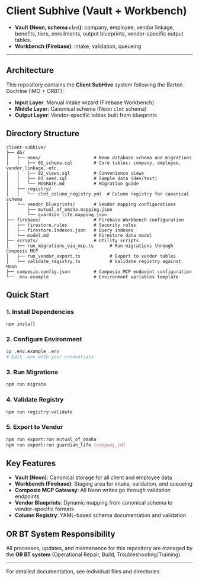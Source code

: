 # Client Subhive (Vault + Workbench)

- **Vault (Neon, schema `clnt`)**: company, employee, vendor linkage, benefits, tiers, enrollments, output blueprints, vendor-specific output tables.
- **Workbench (Firebase)**: intake, validation, queueing

---

## Architecture

This repository contains the **Client SubHive** system following the Barton Doctrine (IMO + ORBT):
- **Input Layer**: Manual intake wizard (Firebase Workbench)
- **Middle Layer**: Canonical schema (Neon `clnt` schema)
- **Output Layer**: Vendor-specific tables built from blueprints

## Directory Structure

```
client-subhive/
├── db/
│   ├── neon/                    # Neon database schema and migrations
│   │   ├── 01_schema.sql        # Core tables: company, employee, vendor_linkage, etc.
│   │   ├── 02_views.sql         # Convenience views
│   │   ├── 03_seed.sql          # Sample data (dev/test)
│   │   └── MIGRATE.md           # Migration guide
│   ├── registry/
│   │   └── clnt_column_registry.yml  # Column registry for canonical schema
│   └── vendor_blueprints/       # Vendor mapping configurations
│       ├── mutual_of_omaha.mapping.json
│       └── guardian_life.mapping.json
├── firebase/                    # Firebase Workbench configuration
│   ├── firestore.rules          # Security rules
│   ├── firestore.indexes.json   # Query indexes
│   └── model.md                 # Firestore data model
├── scripts/                     # Utility scripts
│   ├── run_migrations_via_mcp.ts      # Run migrations through Composio MCP
│   ├── run_vendor_export.ts           # Export to vendor tables
│   └── validate_registry.ts           # Validate registry against Neon
├── composio.config.json         # Composio MCP endpoint configuration
└── .env.example                 # Environment variables template
```

## Quick Start

### 1. Install Dependencies
```bash
npm install
```

### 2. Configure Environment
```bash
cp .env.example .env
# Edit .env with your credentials
```

### 3. Run Migrations
```bash
npm run migrate
```

### 4. Validate Registry
```bash
npm run registry:validate
```

### 5. Export to Vendor
```bash
npm run export:run mutual_of_omaha
npm run export:run guardian_life [company_id]
```

## Key Features

- **Vault (Neon)**: Canonical storage for all client and employee data
- **Workbench (Firebase)**: Staging area for intake, validation, and queueing
- **Composio MCP Gateway**: All Neon writes go through validation endpoints
- **Vendor Blueprints**: Dynamic mapping from canonical schema to vendor-specific formats
- **Column Registry**: YAML-based schema documentation and validation

## OR BT System Responsibility

All processes, updates, and maintenance for this repository are managed by the **OR BT system** (Operational Repair, Build, Troubleshooting/Training).

---

For detailed documentation, see individual files and directories. 